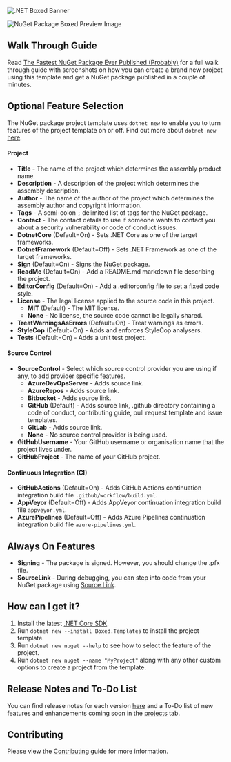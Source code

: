 ![.NET Boxed Banner](../Images/Banner.png)

![NuGet Package Boxed Preview Image](../Images/NuGet-Preview.png)

## Walk Through Guide

Read [The Fastest NuGet Package Ever Published (Probably)](https://rehansaeed.com/the-fastest-nuget-package-ever-published-probably/) for a full walk through guide with screenshots on how you can create a brand new project using this template and get a NuGet package published in a couple of minutes. 

## Optional Feature Selection

The NuGet package project template uses `dotnet new` to enable you to turn features of the project template on or off. Find out more about `dotnet new` [here](http://rehansaeed.com/custom-project-templates-using-dotnet-new/).

#### Project

- **Title** - The name of the project which determines the assembly product name.
- **Description** - A description of the project which determines the assembly description.
- **Author** - The name of the author of the project which determines the assembly author and copyright information.
- **Tags** - A semi-colon `;` delimited list of tags for the NuGet package.
- **Contact** - The contact details to use if someone wants to contact you about a security vulnerability or code of conduct issues.
- **DotnetCore** (Default=On) - Sets .NET Core as one of the target frameworks.
- **DotnetFramework** (Default=Off) - Sets .NET Framework as one of the target frameworks.
- **Sign** (Default=On) - Signs the NuGet package.
- **ReadMe** (Default=On) - Add a README.md markdown file describing the project.
- **EditorConfig** (Default=On) - Add a .editorconfig file to set a fixed code style.
- **License** - The legal license applied to the source code in this project.
  - **MIT** (Default) - The MIT license.
  - **None** - No license, the source code cannot be legally shared.
- **TreatWarningsAsErrors** (Default=On) - Treat warnings as errors.
- **StyleCop** (Default=On) - Adds and enforces StyleCop analysers.
- **Tests** (Default=On) - Adds a unit test project.

#### Source Control

- **SourceControl** - Select which source control provider you are using if any, to add provider specific features.
  - **AzureDevOpsServer** - Adds source link.
  - **AzureRepos** - Adds source link.
  - **Bitbucket** - Adds source link.
  - **GitHub** (Default) - Adds source link, .github directory containing a code of conduct, contributing guide, pull request template and issue templates.
  - **GitLab** - Adds source link.
  - **None** - No source control provider is being used.
- **GitHubUsername** - Your GitHub username or organisation name that the project lives under.
- **GitHubProject** - The name of your GitHub project.

#### Continuous Integration (CI)

- **GitHubActions** (Default=On) - Adds GitHub Actions continuation integration build file `.github/workflow/build.yml`.
- **AppVeyor** (Default=Off) - Adds AppVeyor continuation integration build file `appveyor.yml`.
- **AzurePipelines** (Default=Off) - Adds Azure Pipelines continuation integration build file `azure-pipelines.yml`.

## Always On Features

- **Signing** - The package is signed. However, you should change the .pfx file.
- **SourceLink** - During debugging, you can step into code from your NuGet package using [Source Link](https://docs.microsoft.com/en-us/dotnet/standard/library-guidance/sourcelink).

## How can I get it?

1. Install the latest [.NET Core SDK](https://dot.net).
2. Run `dotnet new --install Boxed.Templates` to install the project template.
3. Run `dotnet new nuget --help` to see how to select the feature of the project.
5. Run `dotnet new nuget --name "MyProject"` along with any other custom options to create a project from the template.

## Release Notes and To-Do List
You can find release notes for each version [here](https://github.com/Dotnet-Boxed/Templates/releases) and a To-Do list of new features and enhancements coming soon in the [projects](https://github.com/Dotnet-Boxed/Templates/projects) tab.

## Contributing

Please view the [Contributing](/.github/CONTRIBUTING.md) guide for more information.
